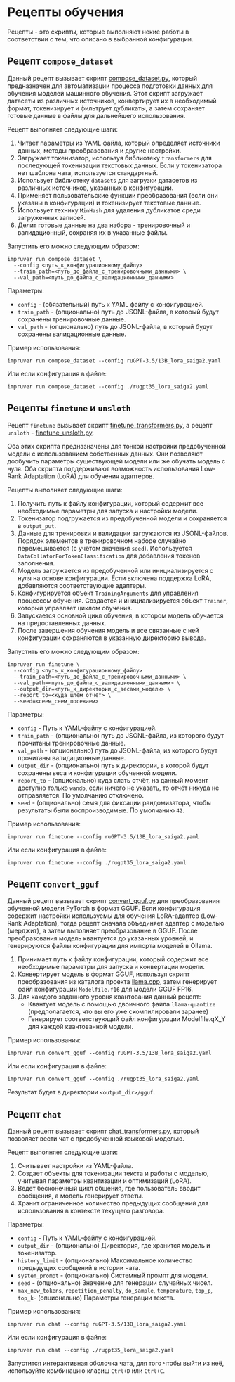# Рецепты обучения

Рецепты - это скрипты, которые выполняют некие работы в соответствии с тем, что описано в выбранной конфигурации.

## Рецепт `compose_dataset`

Данный рецепт вызывает
скрипт [compose_dataset.py](https://github.com/EvilFreelancer/impruver/blob/main/recipes/compose_dataset.py), который
предназначен для автоматизации процесса подготовки данных для обучения моделей машинного обучения. Этот скрипт загружает
датасеты из различных источников, конвертирует их в необходимый формат, токенизирует и фильтрует дубликаты, а затем
сохраняет готовые данные в файлы для дальнейшего использования.

Рецепт выполняет следующие шаги:

1. Читает параметры из YAML файла, который определяет источники данных, методы преобразования и другие настройки.
2. Загружает токенизатор, используя библиотеку `transformers` для последующей токенизации текстовых данных. Если у
   токенизатора нет шаблона чата, используется стандартный.
3. Использует библиотеку `datasets` для загрузки датасетов из различных источников, указанных в конфигурации.
4. Применяет пользовательские функции преобразования (если они указаны в конфигурации) и токенизирует текстовые данные.
5. Использует технику `MinHash` для удаления дубликатов среди загруженных записей.
6. Делит готовые данные на два набора - тренировочный и валидационный, сохраняя их в указанные файлы.

Запустить его можно следующим образом:

```shell
impruver run compose_dataset \
  --config <путь_к_конфигурационному_файлу>
  --train_path=<путь_до_файла_с_тренировочными_данными> \
  --val_path=<путь_до_файла_с_валидационными_данными>
```

Параметры:

* `config` - (обязательный) путь к YAML файлу с конфигурацией.
* `train_path` - (опционально) путь до JSONL-файла, в который будут сохранены тренировочные данные.
* `val_path` - (опционально) путь до JSONL-файла, в который будут сохранены валидационные данные.

Пример использования:

```shell
impruver run compose_dataset --config ruGPT-3.5/13B_lora_saiga2.yaml
```

Или если конфигурация в файле:

```shell
impruver run compose_dataset --config ./rugpt35_lora_saiga2.yaml
```

## Рецепты `finetune` и `unsloth`

Рецепт `finetune` вызывает
скрипт [finetune_transformers.py](https://github.com/EvilFreelancer/impruver/blob/main/recipes/finetune_transformers.py),
а
рецепт `unsloth` - [finetune_unsloth.py](https://github.com/EvilFreelancer/impruver/blob/main/recipes/finetune_unsloth.py).

Оба этих скрипта предназначены для тонкой настройки предобученной модели с использованием собственных данных. Они
позволяют дообучить параметры существующей модели или же обучать модель с нуля. Оба скрипта поддерживают возможность
использования Low-Rank Adaptation (LoRA) для обучения адаптеров.

Рецепты выполняет следующие шаги:

1. Получить путь к файлу конфигурации, который содержит все необходимые параметры для запуска и настройки модели.
2. Токенизатор подгружается из предобученной модели и сохраняется в `output_put`.
3. Данные для тренировки и валидации загружаются из JSONL-файлов. Порядок элементов в тренировочном наборе случайно
   перемешивается (с учётом значения `seed`). Используется `DataCollatorForTokenClassification` для добавления токенов
   заполнения.
4. Модель загружается из предобученной или инициализируется с нуля на основе конфигурации. Если включена поддержка LoRA,
   добавляются соответствующие адаптеры.
5. Конфигурируется объект `TrainingArguments` для управления процессом обучения. Создается и инициализируется
   объект `Trainer`, который управляет циклом обучения.
6. Запускается основной цикл обучения, в котором модель обучается на предоставленных данных.
7. После завершения обучения модель и все связанные с ней конфигурации сохраняются в указанную директорию вывода.

Запустить его можно следующим образом:

```shell
impruver run finetune \
  --config <путь_к_конфигурационному_файлу>
  --train_path=<путь_до_файла_с_тренировочными_данными> \
  --val_path=<путь_до_файла_с_валидационными_данными> \
  --output_dir=<путь_к_директории_с_весами_модели> \
  --report_to=<куда_шлём_отчёт> \
  --seed=<сеем_сеем_посеваем>
```

Параметры:

* `config` - Путь к YAML-файлу с конфигурацией.
* `train_path` - (опционально) путь до JSONL-файла, из которого будут прочитаны тренировочные данные.
* `val_path` - (опционально) путь до JSONL-файла, из которого будут прочитаны валидационные данные.
* `output_dir` - (опционально) путь к директории, в которой будут сохранены веса и конфигурации обученной модели.
* `report_to` - (опционально) куда слать отчёт, на данный момент доступно только `wandb`, если ничего не указать, то
  отчёт никуда не отправляется. По умолчанию отключено.
* `seed` - (опционально) семя для фиксации рандомизатора, чтобы результаты были воспроизводимые. По умолчанию `42`.

Пример использования:

```shell
impruver run finetune --config ruGPT-3.5/13B_lora_saiga2.yaml
```

Или если конфигурация в файле:

```shell
impruver run finetune --config ./rugpt35_lora_saiga2.yaml
```

## Рецепт `convert_gguf`

Данный рецепт вызывает
скрипт [convert_gguf.py](https://github.com/EvilFreelancer/impruver/blob/main/recipes/convert_gguf.py) для
преобразования обученной модели PyTorch в формат GGUF. Если конфигурация содержит настройки используемы для обучения
LoRA-адаптер (Low-Rank Adaptation), тогда рецепт сначала объединяет адаптер с моделью (мерджит), а затем выполняет
преобразование в GGUF. После преобразования модель квантуется до указанных уровней, и генерируются файлы конфигурации
для импорта моделей в Ollama.

1. Принимает путь к файлу конфигурации, который содержит все необходимые параметры для запуска и конвертации модели.
2. Конвертирует модель в формат GGUF, используя скрипт преобразования из каталога
   проекта [llama.cpp](https://github.com/ggerganov/llama.cpp), затем генерирует файл конфигурации `Modelfile.f16` для
   модели GGUF FP16.
3. Для каждого заданного уровня квантования данный рецепт:
    - Квантует модель с помощью двоичного файла `llama-quantize` (предполагается, что вы его уже скомпилировали заранее)
    - Генерирует соответствующий файл конфигурации Modelfile.qX_Y для каждой квантованной модели.

Пример использования:

```shell
impruver run convert_gguf --config ruGPT-3.5/13B_lora_saiga2.yaml
```

Или если конфигурация в файле:

```shell
impruver run convert_gguf --config ./rugpt35_lora_saiga2.yaml
```

Результат будет в директории `<output_dir>/gguf`.

## Рецепт `chat`

Данный рецепт вызывает
скрипт [chat_transformers.py](https://github.com/EvilFreelancer/impruver/blob/main/recipes/chat_transformers.py),
который позволяет вести чат с предобученной языковой моделью.

Рецепт выполняет следующие шаги:

1. Считывает настройки из YAML-файла.
2. Создает объекты для токенизации текста и работы с моделью, учитывая параметры квантизации и оптимизаций (LoRA).
3. Ведет бесконечный цикл общения, где пользователь вводит сообщения, а модель генерирует ответы.
4. Хранит ограниченное количество предыдущих сообщений для использования в контексте текущего разговора.

Параметры:

* `config` - Путь к YAML-файлу с конфигурацией.
* `output_dir` - (опционально) Директория, где хранится модель и токенизатор.
* `history_limit` - (опционально) Максимальное количество предыдущих сообщений в истории чата.
* `system_prompt` - (опционально) Системный промпт для модели.
* `seed` - (опционально) Значение для генерации случайных чисел.
* `max_new_tokens`, `repetition_penalty`, `do_sample`, `temperature`, `top_p`, `top_k`- (опционально) Параметры
  генерации текста.

Пример использования:

```shell
impruver run chat --config ruGPT-3.5/13B_lora_saiga2.yaml
```

Или если конфигурация в файле:

```shell
impruver run chat --config ./rugpt35_lora_saiga2.yaml
```

Запустится интерактивная оболочка чата, для того чтобы выйти из неё, используйте комбинацию клавиш `Ctrl+D`
или `Ctrl+C`.
